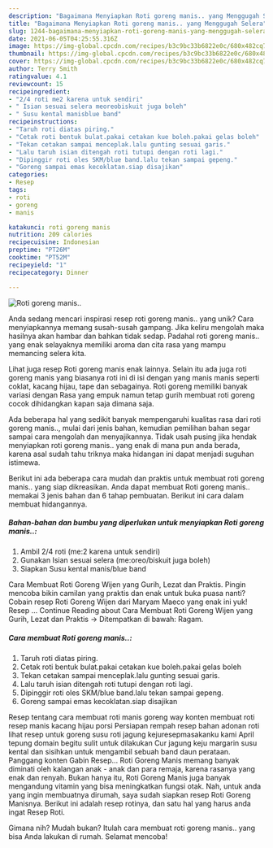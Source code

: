 ```yaml
---
description: "Bagaimana Menyiapkan Roti goreng manis.. yang Menggugah Selera"
title: "Bagaimana Menyiapkan Roti goreng manis.. yang Menggugah Selera"
slug: 1244-bagaimana-menyiapkan-roti-goreng-manis-yang-menggugah-selera
date: 2021-06-05T04:25:55.316Z
image: https://img-global.cpcdn.com/recipes/b3c9bc33b6822e0c/680x482cq70/roti-goreng-manis-foto-resep-utama.jpg
thumbnail: https://img-global.cpcdn.com/recipes/b3c9bc33b6822e0c/680x482cq70/roti-goreng-manis-foto-resep-utama.jpg
cover: https://img-global.cpcdn.com/recipes/b3c9bc33b6822e0c/680x482cq70/roti-goreng-manis-foto-resep-utama.jpg
author: Terry Smith
ratingvalue: 4.1
reviewcount: 15
recipeingredient:
- "2/4 roti me2 karena untuk sendiri"
- " Isian sesuai selera meoreobiskuit juga boleh"
- " Susu kental manisblue band"
recipeinstructions:
- "Taruh roti diatas piring."
- "Cetak roti bentuk bulat.pakai cetakan kue boleh.pakai gelas boleh"
- "Tekan cetakan sampai menceplak.lalu gunting sesuai garis."
- "Lalu taruh isian ditengah roti tutupi dengan roti lagi."
- "Dipinggir roti oles SKM/blue band.lalu tekan sampai gepeng."
- "Goreng sampai emas kecoklatan.siap disajikan"
categories:
- Resep
tags:
- roti
- goreng
- manis

katakunci: roti goreng manis 
nutrition: 209 calories
recipecuisine: Indonesian
preptime: "PT26M"
cooktime: "PT52M"
recipeyield: "1"
recipecategory: Dinner

---
```



![Roti goreng manis..](https://img-global.cpcdn.com/recipes/b3c9bc33b6822e0c/680x482cq70/roti-goreng-manis-foto-resep-utama.jpg)

Anda sedang mencari inspirasi resep roti goreng manis.. yang unik? Cara menyiapkannya memang susah-susah gampang. Jika keliru mengolah maka hasilnya akan hambar dan bahkan tidak sedap. Padahal roti goreng manis.. yang enak selayaknya memiliki aroma dan cita rasa yang mampu memancing selera kita.

Lihat juga resep Roti goreng manis enak lainnya. Selain itu ada juga roti goreng manis yang biasanya roti ini di isi dengan yang manis manis seperti coklat, kacang hijau, tape dan sebagainya. Roti goreng memiliki banyak variasi dengan Rasa yang empuk namun tetap gurih membuat roti goreng cocok dihidangkan kapan saja dimana saja.

Ada beberapa hal yang sedikit banyak mempengaruhi kualitas rasa dari roti goreng manis.., mulai dari jenis bahan, kemudian pemilihan bahan segar sampai cara mengolah dan menyajikannya. Tidak usah pusing jika hendak menyiapkan roti goreng manis.. yang enak di mana pun anda berada, karena asal sudah tahu triknya maka hidangan ini dapat menjadi suguhan istimewa.


Berikut ini ada beberapa cara mudah dan praktis untuk membuat roti goreng manis.. yang siap dikreasikan. Anda dapat membuat Roti goreng manis.. memakai 3 jenis bahan dan 6 tahap pembuatan. Berikut ini cara dalam membuat hidangannya.

<!--inarticleads1-->

##### Bahan-bahan dan bumbu yang diperlukan untuk menyiapkan Roti goreng manis..:

1. Ambil 2/4 roti (me:2 karena untuk sendiri)
1. Gunakan  Isian sesuai selera (me:oreo/biskuit juga boleh)
1. Siapkan  Susu kental manis/blue band


Cara Membuat Roti Goreng Wijen yang Gurih, Lezat dan Praktis. Pingin mencoba bikin camilan yang praktis dan enak untuk buka puasa nanti? Cobain resep Roti Goreng Wijen dari Maryam Maeco yang enak ini yuk! Resep … Continue Reading about Cara Membuat Roti Goreng Wijen yang Gurih, Lezat dan Praktis → Ditempatkan di bawah: Ragam. 

<!--inarticleads2-->

##### Cara membuat Roti goreng manis..:

1. Taruh roti diatas piring.
1. Cetak roti bentuk bulat.pakai cetakan kue boleh.pakai gelas boleh
1. Tekan cetakan sampai menceplak.lalu gunting sesuai garis.
1. Lalu taruh isian ditengah roti tutupi dengan roti lagi.
1. Dipinggir roti oles SKM/blue band.lalu tekan sampai gepeng.
1. Goreng sampai emas kecoklatan.siap disajikan


Resep tentang cara membuat roti manis goreng way konten membuat roti resep manis kacang hijau porsi Persiapan rempah resep bahan adonan roti lihat resep untuk goreng susu roti jagung kejuresepmasakanku kami April tepung domain begitu sulit untuk dilakukan Cur jagung keju margarin susu kental dan sisihkan untuk mengambil sebuah band daun perataan. Panggang konten Gabin Resep… Roti Goreng Manis memang banyak diminati oleh kalangan anak - anak dan para remaja, karena rasanya yang enak dan renyah. Bukan hanya itu, Roti Goreng Manis juga banyak mengandung vitamin yang bisa meningkatkan fungsi otak. Nah, untuk anda yang ingin membuatnya dirumah, saya sudah siapkan resep Roti Goreng Manisnya. Berikut ini adalah resep rotinya, dan satu hal yang harus anda ingat Resep Roti. 

Gimana nih? Mudah bukan? Itulah cara membuat roti goreng manis.. yang bisa Anda lakukan di rumah. Selamat mencoba!
